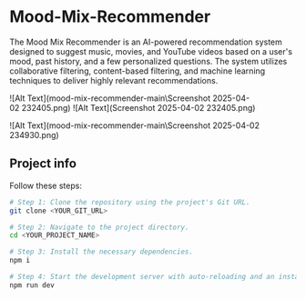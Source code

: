 # Mood-Mix-Recommender
The Mood Mix Recommender is an AI-powered recommendation system designed to suggest music, movies, and YouTube videos based on a user's mood, past history, and a few personalized questions. The system utilizes collaborative filtering, content-based filtering, and machine learning techniques to deliver highly relevant recommendations.


![Alt Text](mood-mix-recommender-main\Screenshot 2025-04-02 232405.png)
![Alt Text](Screenshot 2025-04-02 232405.png)

![Alt Text](mood-mix-recommender-main\Screenshot 2025-04-02 234930.png)

## Project info


Follow these steps:

```sh
# Step 1: Clone the repository using the project's Git URL.
git clone <YOUR_GIT_URL>

# Step 2: Navigate to the project directory.
cd <YOUR_PROJECT_NAME>

# Step 3: Install the necessary dependencies.
npm i

# Step 4: Start the development server with auto-reloading and an instant preview.
npm run dev
```

